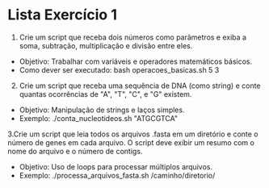 # Lista Exercício 1
1. Crie um script que receba dois números como parâmetros e exiba a soma, subtração, multiplicação e divisão entre eles.
- Objetivo: Trabalhar com variáveis e operadores matemáticos básicos.
- Como dever ser executado: bash operacoes_basicas.sh 5 3

2. Crie um script que receba uma sequência de DNA (como string) e conte quantas ocorrências de "A", "T", "C", e "G" existem.
- Objetivo: Manipulação de strings e laços simples.
- Exemplo: ./conta_nucleotideos.sh "ATGCGTCA"

3.Crie um script que leia todos os arquivos .fasta em um diretório e conte o número de genes em cada arquivo. O script deve exibir um resumo com o nome do arquivo e o número de contigs.
- Objetivo: Uso de loops para processar múltiplos arquivos.
- Exemplo: ./processa_arquivos_fasta.sh /caminho/diretorio/

